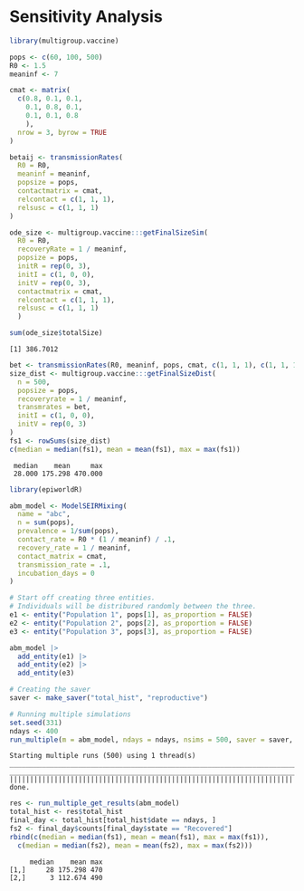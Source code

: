 # Sensitivity Analysis


``` r
library(multigroup.vaccine)

pops <- c(60, 100, 500)
R0 <- 1.5
meaninf <- 7

cmat <- matrix(
  c(0.8, 0.1, 0.1,
    0.1, 0.8, 0.1,
    0.1, 0.1, 0.8
    ),
  nrow = 3, byrow = TRUE
)

betaij <- transmissionRates(
  R0 = R0,
  meaninf = meaninf,
  popsize = pops,
  contactmatrix = cmat,
  relcontact = c(1, 1, 1),
  relsusc = c(1, 1, 1)
)

ode_size <- multigroup.vaccine:::getFinalSizeSim(
  R0 = R0,
  recoveryRate = 1 / meaninf,
  popsize = pops,
  initR = rep(0, 3),
  initI = c(1, 0, 0),
  initV = rep(0, 3),
  contactmatrix = cmat,
  relcontact = c(1, 1, 1),
  relsusc = c(1, 1, 1)
  )

sum(ode_size$totalSize)
```

    [1] 386.7012

``` r
bet <- transmissionRates(R0, meaninf, pops, cmat, c(1, 1, 1), c(1, 1, 1))
size_dist <- multigroup.vaccine:::getFinalSizeDist(
  n = 500,
  popsize = pops,
  recoveryrate = 1 / meaninf,
  transmrates = bet,
  initI = c(1, 0, 0),
  initV = rep(0, 3)
)
fs1 <- rowSums(size_dist)
c(median = median(fs1), mean = mean(fs1), max = max(fs1))
```

     median    mean     max 
     28.000 175.298 470.000 

``` r
library(epiworldR)

abm_model <- ModelSEIRMixing(
  name = "abc",
  n = sum(pops),
  prevalence = 1/sum(pops),
  contact_rate = R0 * (1 / meaninf) / .1,
  recovery_rate = 1 / meaninf,
  contact_matrix = cmat,
  transmission_rate = .1,
  incubation_days = 0
)

# Start off creating three entities.
# Individuals will be distribured randomly between the three.
e1 <- entity("Population 1", pops[1], as_proportion = FALSE)
e2 <- entity("Population 2", pops[2], as_proportion = FALSE)
e3 <- entity("Population 3", pops[3], as_proportion = FALSE)

abm_model |>
  add_entity(e1) |>
  add_entity(e2) |>
  add_entity(e3)

# Creating the saver
saver <- make_saver("total_hist", "reproductive")

# Running multiple simulations
set.seed(331)
ndays <- 400
run_multiple(m = abm_model, ndays = ndays, nsims = 500, saver = saver, nthreads = 1)
```

    Starting multiple runs (500) using 1 thread(s)
    _________________________________________________________________________
    _________________________________________________________________________
    ||||||||||||||||||||||||||||||||||||||||||||||||||||||||||||||||||||||||| done.

``` r
res <- run_multiple_get_results(abm_model)
total_hist <- res$total_hist
final_day <- total_hist[total_hist$date == ndays, ]
fs2 <- final_day$counts[final_day$state == "Recovered"]
rbind(c(median = median(fs1), mean = mean(fs1), max = max(fs1)),
  c(median = median(fs2), mean = mean(fs2), max = max(fs2)))
```

         median    mean max
    [1,]     28 175.298 470
    [2,]      3 112.674 490
